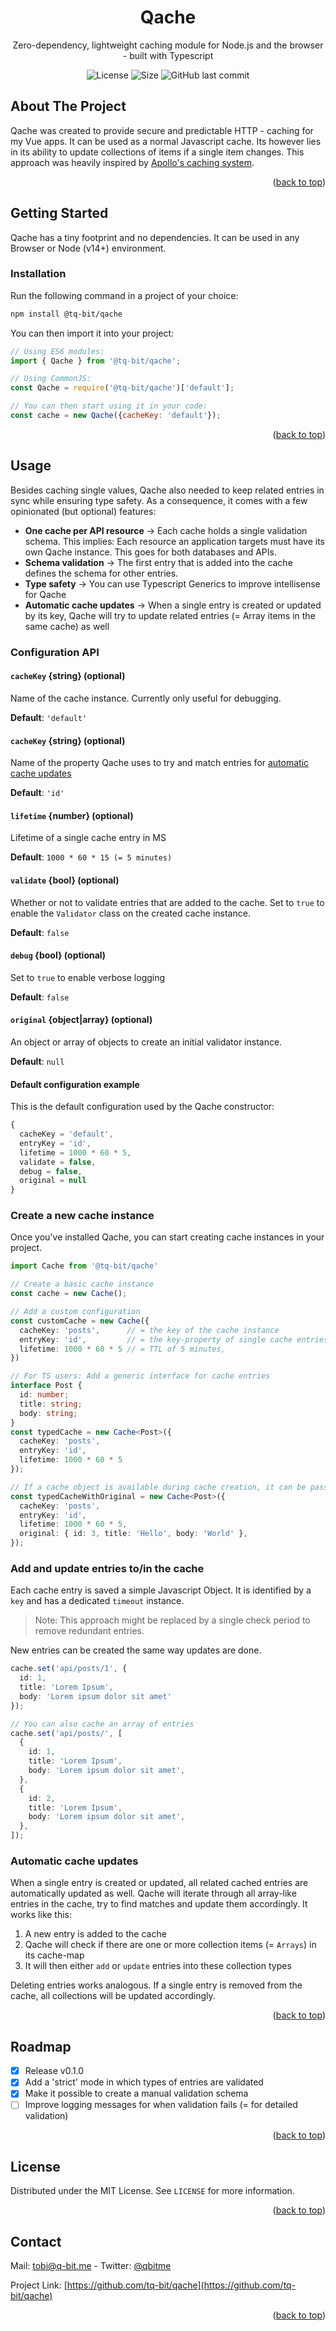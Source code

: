 <div id="top"></div>

<div align="center">

  <h1 align="center">Qache</h1>

  <p align="center">Zero-dependency, lightweight caching module for Node.js and the browser - built with Typescript</p>

  <div align="center">
    <img alt="License" src="https://img.shields.io/github/license/tq-bit/qache?style=plastic"/>
    <img alt="Size" src="https://img.shields.io/bundlephobia/min/@tq-bit/qache?style=plastic">
    <img alt="GitHub last commit" src="https://img.shields.io/github/last-commit/tq-bit/qache?style=plastic&logo=git"/>
  </div>
</div>

<!-- ABOUT THE PROJECT -->
## About The Project

Qache was created to provide secure and predictable HTTP - caching for my Vue apps. It can be used as a normal Javascript cache. Its however lies in its ability to update collections of items if a single item changes. This approach was heavily inspired by [Apollo's caching system](https://www.apollographql.com/docs/react/data/caching/).

<p align="right">(<a href="#top">back to top</a>)</p>

<!-- GETTING STARTED -->
## Getting Started

Qache has a tiny footprint and no dependencies. It can be used in any Browser or Node (v14+) environment.

### Installation

Run the following command in a project of your choice:

```bash
npm install @tq-bit/qache
```

You can then import it into your project:

```js
// Using ES6 modules:
import { Qache } from '@tq-bit/qache';

// Using CommonJS:
const Qache = require('@tq-bit/qache')['default'];

// You can then start using it in your code:
const cache = new Qache({cacheKey: 'default'});
```

<p align="right">(<a href="#top">back to top</a>)</p>

<!-- USAGE EXAMPLES -->
## Usage

Besides caching single values, Qache also needed to keep related entries in sync while ensuring type safety. As a consequence, it comes with a few opinionated (but optional) features:

- **One cache per API resource** -> Each cache holds a single validation schema. This implies: Each resource an application targets must have its own Qache instance. This goes for both databases and APIs.
- **Schema validation** -> The first entry that is added into the cache defines the schema for other entries.
- **Type safety** -> You can use Typescript Generics to improve intellisense for Qache
- **Automatic cache updates** -> When a single entry is created or updated by its key, Qache will try to update related entries (= Array items in the same cache) as well

### Configuration API

#### `cacheKey` {string} (optional)

Name of the cache instance. Currently only useful for debugging.

**Default**: `'default'`

#### `cacheKey` {string} (optional)

Name of the property Qache uses to try and match entries for [automatic cache updates](#automatic-cache-updates)

**Default**: `'id'`

#### `lifetime` {number} (optional)

Lifetime of a single cache entry in MS

**Default**: `1000 * 60 * 15 (= 5 minutes)`

#### `validate` {bool} (optional)

Whether or not to validate entries that are added to the cache. Set to `true` to enable the `Validator` class on the created cache instance.

**Default**: `false`

#### `debug` {bool} (optional)

Set to `true` to enable verbose logging

**Default**: `false`

#### `original` {object|array} (optional)

An object or array of objects to create an initial validator instance.

**Default**: `null`

#### Default configuration example

This is the default configuration used by the Qache constructor:

```ts
{
  cacheKey = 'default',
  entryKey = 'id',
  lifetime = 1000 * 60 * 5,
  validate = false,
  debug = false,
  original = null
}
```

### Create a new cache instance

Once you've installed Qache, you can start creating cache instances in your project.

```ts
import Cache from '@tq-bit/qache'

// Create a basic cache instance
const cache = new Cache();

// Add a custom configuration
const customCache = new Cache({
  cacheKey: 'posts',      // = the key of the cache instance
  entryKey: 'id',         // = the key-property of single cache entries
  lifetime: 1000 * 60 * 5 // = TTL of 5 minutes,
})

// For TS users: Add a generic interface for cache entries
interface Post {
  id: number;
  title: string;
  body: string;
}
const typedCache = new Cache<Post>({
  cacheKey: 'posts',
  entryKey: 'id',
  lifetime: 1000 * 60 * 5
});

// If a cache object is available during cache creation, it can be passed in as an 'original'
const typedCacheWithOriginal = new Cache<Post>({
  cacheKey: 'posts',
  entryKey: 'id',
  lifetime: 1000 * 60 * 5,
  original: { id: 3, title: 'Hello', body: 'World' },
});
```

### Add and update entries to/in the cache

Each cache entry is saved a simple Javascript Object. It is identified by a `key` and has a dedicated `timeout` instance.

> Note: This approach might be replaced by a single check period to remove redundant entries.

New entries can be created the same way updates are done.

```ts
cache.set('api/posts/1', {
  id: 1,
  title: 'Lorem Ipsum',
  body: 'Lorem ipsum dolor sit amet'
});

// You can also cache an array of entries
cache.set('api/posts/', [
  {
    id: 1,
    title: 'Lorem Ipsum',
    body: 'Lorem ipsum dolor sit amet',
  },
  {
    id: 2,
    title: 'Lorem Ipsum',
    body: 'Lorem ipsum dolor sit amet',
  },
]);
```

### Automatic cache updates

When a single entry is created or updated, all related cached entries are automatically updated as well. Qache will iterate through all array-like entries in the cache, try to find matches and update them accordingly. It works like this:

1. A new entry is added to the cache
2. Qache will check if there are one or more collection items (= `Arrays`) in its cache-map
3. It will then either `add` or `update` entries into these collection types

Deleting entries works analogous. If a single entry is removed from the cache, all collections will be updated accordingly.

<p align="right">(<a href="#top">back to top</a>)</p>

<!-- ROADMAP -->
## Roadmap

- [x] Release v0.1.0
- [x] Add a 'strict' mode in which types of entries are validated
- [x] Make it possible to create a manual validation schema
- [ ] Improve logging messages for when validation fails (= for detailed validation)

<p align="right">(<a href="#top">back to top</a>)</p>

<!-- LICENSE -->
## License

Distributed under the MIT License. See `LICENSE` for more information.

<p align="right">(<a href="#top">back to top</a>)</p>

<!-- CONTACT -->
## Contact

Mail: [tobi@q-bit.me](mailto:tobi@q-bit.me) - Twitter: [@qbitme](https://twitter.com/qbitme)

Project Link: [https://github.com/tq-bit/qache](https://github.com/tq-bit/qache)

<p align="right">(<a href="#top">back to top</a>)</p>



